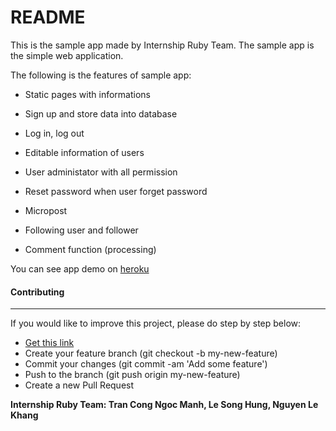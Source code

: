 # README

This is the sample app made by Internship Ruby Team. The sample app is the simple web application.

The following is the features of sample app:

* Static pages with informations

* Sign up and store data into database

* Log in, log out

* Editable information of users

* User administator with all permission

* Reset password when user forget password

* Micropost

* Following user and follower

* Comment function (processing)

You can see app demo on [heroku]

#### Contributing
----
If you would like to improve this project, please do step by step below:
* [Get this link]
* Create your feature branch (git checkout -b my-new-feature)
* Commit your changes (git commit -am 'Add some feature')
* Push to the branch (git push origin my-new-feature)
* Create a new Pull Request


**Internship Ruby Team: Tran Cong Ngoc Manh, Le Song Hung, Nguyen Le Khang**


[heroku]: <https://sample-social-networking-app.herokuapp.com>
[Get this link]: <https://github.com/ngocmanh1609/sample-app-by-intern-ruby-team>